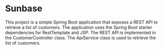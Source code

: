 # Sunbase
This project is a simple Spring Boot application that exposes a REST API to retrieve a list of customers. The application uses the Spring Boot starter dependencies for RestTemplate and JSP. The REST API is implemented in the CustomerController class. The ApiService class is used to retrieve the list of customers.
